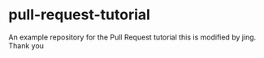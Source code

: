 # pull-request-tutorial
An example repository for the Pull Request tutorial
this is modified by jing.
Thank you
